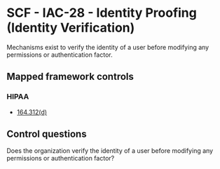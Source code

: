 # SCF - IAC-28 - Identity Proofing (Identity Verification)
Mechanisms exist to verify the identity of a user before modifying any permissions or authentication factor.
## Mapped framework controls
### HIPAA
- [164.312(d)](../hipaa/164312d.md)
  
## Control questions
Does the organization verify the identity of a user before modifying any permissions or authentication factor?
  